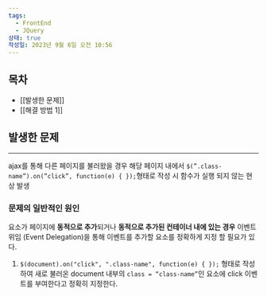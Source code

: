```yaml
---
tags:
  - FrontEnd
  - JQuery
상태: true
작성일: 2023년 9월 6일 오전 10:56
---
```

## 목차

- [[발생한 문제]]
- [[해결 방법 1]]

## 발생한 문제

---

ajax를 통해 다른 페이지를 불러왔을 경우 해당 페이지 내에서 `$(”.class-name”).on(”click”, function(e) { });`형태로 작성 시 함수가 실행 되지 않는 현상 발생

### 문제의 일반적인 원인

요소가 페이지에 **동적으로 추가**되거나 **동적으로 추가된 컨테이너 내에 있는 경우** 이벤트 위임 (Event Delegation)을 통해 이벤트를 추가할 요소를 정확하게 지정 할 필요가 있다.

1. `$(document).on("click", ".class-name", function(e) { });` 형태로 작성하여 새로 불러온 document 내부의 `class = “class-name”`인 요소에 click 이벤트를 부여한다고 정확히 지정한다.